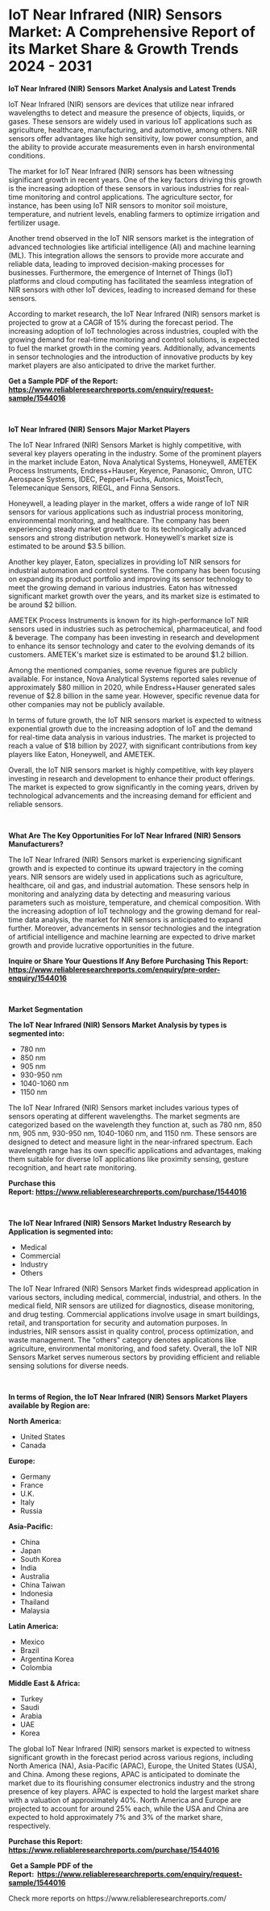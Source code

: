 <p><h1>IoT Near Infrared (NIR) Sensors Market: A Comprehensive Report of its Market Share & Growth Trends 2024 - 2031</h1></p><p><strong>IoT Near Infrared (NIR) Sensors Market Analysis and Latest Trends</strong></p>
<p><p>IoT Near Infrared (NIR) sensors are devices that utilize near infrared wavelengths to detect and measure the presence of objects, liquids, or gases. These sensors are widely used in various IoT applications such as agriculture, healthcare, manufacturing, and automotive, among others. NIR sensors offer advantages like high sensitivity, low power consumption, and the ability to provide accurate measurements even in harsh environmental conditions.</p><p>The market for IoT Near Infrared (NIR) sensors has been witnessing significant growth in recent years. One of the key factors driving this growth is the increasing adoption of these sensors in various industries for real-time monitoring and control applications. The agriculture sector, for instance, has been using IoT NIR sensors to monitor soil moisture, temperature, and nutrient levels, enabling farmers to optimize irrigation and fertilizer usage.</p><p>Another trend observed in the IoT NIR sensors market is the integration of advanced technologies like artificial intelligence (AI) and machine learning (ML). This integration allows the sensors to provide more accurate and reliable data, leading to improved decision-making processes for businesses. Furthermore, the emergence of Internet of Things (IoT) platforms and cloud computing has facilitated the seamless integration of NIR sensors with other IoT devices, leading to increased demand for these sensors.</p><p>According to market research, the IoT Near Infrared (NIR) sensors market is projected to grow at a CAGR of 15% during the forecast period. The increasing adoption of IoT technologies across industries, coupled with the growing demand for real-time monitoring and control solutions, is expected to fuel the market growth in the coming years. Additionally, advancements in sensor technologies and the introduction of innovative products by key market players are also anticipated to drive the market further.</p></p>
<p><strong>Get a Sample PDF of the Report:&nbsp; <a href="https://www.reliableresearchreports.com/enquiry/request-sample/1544016">https://www.reliableresearchreports.com/enquiry/request-sample/1544016</a></strong></p>
<p>&nbsp;</p>
<p><strong>IoT Near Infrared (NIR) Sensors Major Market Players</strong></p>
<p><p>The IoT Near Infrared (NIR) Sensors Market is highly competitive, with several key players operating in the industry. Some of the prominent players in the market include Eaton, Nova Analytical Systems, Honeywell, AMETEK Process Instruments, Endress+Hauser, Keyence, Panasonic, Omron, UTC Aerospace Systems, IDEC, Pepperl+Fuchs, Autonics, MoistTech, Telemecanique Sensors, RIEGL, and Finna Sensors.</p><p>Honeywell, a leading player in the market, offers a wide range of IoT NIR sensors for various applications such as industrial process monitoring, environmental monitoring, and healthcare. The company has been experiencing steady market growth due to its technologically advanced sensors and strong distribution network. Honeywell's market size is estimated to be around $3.5 billion.</p><p>Another key player, Eaton, specializes in providing IoT NIR sensors for industrial automation and control systems. The company has been focusing on expanding its product portfolio and improving its sensor technology to meet the growing demand in various industries. Eaton has witnessed significant market growth over the years, and its market size is estimated to be around $2 billion.</p><p>AMETEK Process Instruments is known for its high-performance IoT NIR sensors used in industries such as petrochemical, pharmaceutical, and food & beverage. The company has been investing in research and development to enhance its sensor technology and cater to the evolving demands of its customers. AMETEK's market size is estimated to be around $1.2 billion.</p><p>Among the mentioned companies, some revenue figures are publicly available. For instance, Nova Analytical Systems reported sales revenue of approximately $80 million in 2020, while Endress+Hauser generated sales revenue of $2.8 billion in the same year. However, specific revenue data for other companies may not be publicly available.</p><p>In terms of future growth, the IoT NIR sensors market is expected to witness exponential growth due to the increasing adoption of IoT and the demand for real-time data analysis in various industries. The market is projected to reach a value of $18 billion by 2027, with significant contributions from key players like Eaton, Honeywell, and AMETEK.</p><p>Overall, the IoT NIR sensors market is highly competitive, with key players investing in research and development to enhance their product offerings. The market is expected to grow significantly in the coming years, driven by technological advancements and the increasing demand for efficient and reliable sensors.</p></p>
<p>&nbsp;</p>
<p><strong>What Are The Key Opportunities For IoT Near Infrared (NIR) Sensors Manufacturers?</strong></p>
<p><p>The IoT Near Infrared (NIR) Sensors market is experiencing significant growth and is expected to continue its upward trajectory in the coming years. NIR sensors are widely used in applications such as agriculture, healthcare, oil and gas, and industrial automation. These sensors help in monitoring and analyzing data by detecting and measuring various parameters such as moisture, temperature, and chemical composition. With the increasing adoption of IoT technology and the growing demand for real-time data analysis, the market for NIR sensors is anticipated to expand further. Moreover, advancements in sensor technologies and the integration of artificial intelligence and machine learning are expected to drive market growth and provide lucrative opportunities in the future.</p></p>
<p><strong>Inquire or Share Your Questions If Any Before Purchasing This Report: <a href="https://www.reliableresearchreports.com/enquiry/pre-order-enquiry/1544016">https://www.reliableresearchreports.com/enquiry/pre-order-enquiry/1544016</a></strong></p>
<p>&nbsp;</p>
<p><strong>Market Segmentation</strong></p>
<p><strong>The IoT Near Infrared (NIR) Sensors Market Analysis by types is segmented into:</strong></p>
<p><ul><li>780 nm</li><li>850 nm</li><li>905 nm</li><li>930-950 nm</li><li>1040-1060 nm</li><li>1150 nm</li></ul></p>
<p><p>The IoT Near Infrared (NIR) Sensors market includes various types of sensors operating at different wavelengths. The market segments are categorized based on the wavelength they function at, such as 780 nm, 850 nm, 905 nm, 930-950 nm, 1040-1060 nm, and 1150 nm. These sensors are designed to detect and measure light in the near-infrared spectrum. Each wavelength range has its own specific applications and advantages, making them suitable for diverse IoT applications like proximity sensing, gesture recognition, and heart rate monitoring.</p></p>
<p><strong>Purchase this Report:&nbsp;<a href="https://www.reliableresearchreports.com/purchase/1544016">https://www.reliableresearchreports.com/purchase/1544016</a></strong></p>
<p>&nbsp;</p>
<p><strong>The IoT Near Infrared (NIR) Sensors Market Industry Research by Application is segmented into:</strong></p>
<p><ul><li>Medical</li><li>Commercial</li><li>Industry</li><li>Others</li></ul></p>
<p><p>The IoT Near Infrared (NIR) Sensors Market finds widespread application in various sectors, including medical, commercial, industrial, and others. In the medical field, NIR sensors are utilized for diagnostics, disease monitoring, and drug testing. Commercial applications involve usage in smart buildings, retail, and transportation for security and automation purposes. In industries, NIR sensors assist in quality control, process optimization, and waste management. The "others" category denotes applications like agriculture, environmental monitoring, and food safety. Overall, the IoT NIR Sensors Market serves numerous sectors by providing efficient and reliable sensing solutions for diverse needs.</p></p>
<p>&nbsp;</p>
<p><strong>In terms of Region, the IoT Near Infrared (NIR) Sensors Market Players available by Region are:</strong></p>
<p>
    <p> <strong> North America: </strong>
        <ul>
            <li>United States</li>
            <li>Canada</li>
        </ul>
        </p> 
    <p> <strong> Europe: </strong>
        <ul>
            <li>Germany</li>
            <li>France</li>
            <li>U.K.</li>
            <li>Italy</li>
            <li>Russia</li>
        </ul>
        </p> 
    <p> <strong> Asia-Pacific: </strong>
        <ul>
            <li>China</li>
            <li>Japan</li>
            <li>South Korea</li>
            <li>India</li>
            <li>Australia</li>
            <li>China Taiwan</li>
            <li>Indonesia</li>
            <li>Thailand</li>
            <li>Malaysia</li>
        </ul>
        </p> 
    <p> <strong> Latin America: </strong>
        <ul>
            <li>Mexico</li>
            <li>Brazil</li>
            <li>Argentina Korea</li>
            <li>Colombia</li>
        </ul>
        </p> 
    <p> <strong> Middle East & Africa: </strong>
        <ul>
            <li>Turkey</li>
            <li>Saudi</li>
            <li>Arabia</li>
            <li>UAE</li>
            <li>Korea</li>
        </ul>
    </p>
    </p>
<p><p>The global IoT Near Infrared (NIR) sensors market is expected to witness significant growth in the forecast period across various regions, including North America (NA), Asia-Pacific (APAC), Europe, the United States (USA), and China. Among these regions, APAC is anticipated to dominate the market due to its flourishing consumer electronics industry and the strong presence of key players. APAC is expected to hold the largest market share with a valuation of approximately 40%. North America and Europe are projected to account for around 25% each, while the USA and China are expected to hold approximately 7% and 3% of the market share, respectively.</p></p>
<p><strong>Purchase this Report: <a href="https://www.reliableresearchreports.com/purchase/1544016">https://www.reliableresearchreports.com/purchase/1544016</a></strong></p>
<p>&nbsp;<strong>Get a Sample PDF of the Report:&nbsp;&nbsp;<a href="https://www.reliableresearchreports.com/enquiry/request-sample/1544016">https://www.reliableresearchreports.com/enquiry/request-sample/1544016</a></strong></p>
<p><strong></strong></p>
<p>Check more reports on https://www.reliableresearchreports.com/</p>